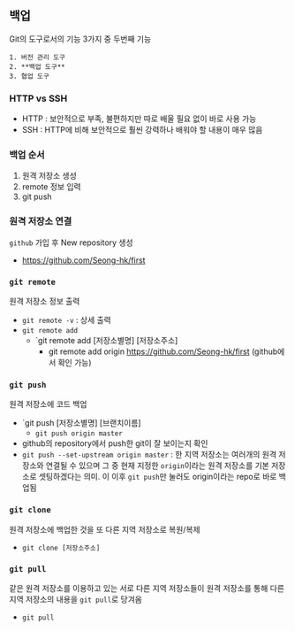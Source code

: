 ## 백업
Git의 도구로서의 기능 3가지 중 두번째 기능
```
1. 버전 관리 도구
2. **백업 도구**
3. 협업 도구
```

### HTTP vs SSH
- HTTP : 보안적으로 부족, 불편하지만 따로 배울 필요 없이 바로 사용 가능
- SSH : HTTP에 비해 보안적으로 훨씬 강력하나 배워야 할 내용이 매우 많음

### 백업 순서
1. 원격 저장소 생성
2. remote 정보 입력
3. git push


### 원격 저장소 연결
`github` 가입 후 New repository 생성
- https://github.com/Seong-hk/first

### `git remote`
원격 저장소 정보 출력
- `git remote -v` : 상세 출력
- `git remote add`
    - `git remote add [저장소별명] [저장소주소]
        - git remote add origin https://github.com/Seong-hk/first
        (github에서 확인 가능)

### `git push`
원격 저장소에 코드 백업
- `git push [저장소별명] [브랜치이름]
    - `git push origin master`
- github의 repository에서 push한 git이 잘 보이는지 확인
- `git push --set-upstream origin master` : 한 지역 저장소는 여러개의 원격 저장소와 연결될 수 있으며 그 중 현재 지정한 `origin`이라는 원격 저장소를 기본 저장소로 셋팅하겠다는 의미. 이 이후 `git push`만 눌러도 origin이라는 repo로 바로 백업됨

### `git clone`
원격 저장소에 백업한 것을 또 다른 지역 저장소로 복원/복제
- `git clone [저장소주소]`

### `git pull`
같은 원격 저장소를 이용하고 있는 서로 다른 지역 저장소들이 원격 저장소를 통해 다른 지역 저장소의 내용을 `git pull`로 당겨옴
- `git pull`